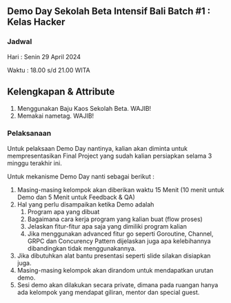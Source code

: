 ## Demo Day Sekolah Beta Intensif Bali Batch #1 : Kelas Hacker

### Jadwal

Hari    : Senin 29 April 2024

Waktu   : 18.00 s/d 21.00 WITA

## Kelengkapan & Attribute

1. Menggunakan Baju Kaos Sekolah Beta. WAJIB! 
2. Memakai nametag. WAJIB!

### Pelaksanaan

Untuk pelaksaan Demo Day nantinya, kalian akan diminta untuk mempresentasikan Final Project yang sudah kalian persiapkan selama 3 minggu terakhir ini. 

Untuk mekanisme Demo Day nanti sebagai berikut :

1. Masing-masing kelompok akan diberikan waktu 15 Menit (10 menit untuk Demo dan 5 Menit untuk Feedback & QA)
2. Hal yang perlu disampaikan ketika Demo adalah
   1. Program apa yang dibuat
   2. Bagaimana cara kerja program yang kalian buat (flow proses)
   3. Jelaskan fitur-fitur apa saja yang dimiliki program kalian
   4. Jika menggunakan advanced fitur go seperti Goroutine, Channel, GRPC dan Concurency Pattern dijelaskan juga apa kelebihannya dibandingkan tidak menggunakannya.
3. Jika dibutuhkan alat bantu presentasi seperti slide silakan disiapkan juga.
4. Masing-masing kelompok akan dirandom untuk mendapatkan urutan demo.
5. Sesi demo akan dilakukan secara private, dimana pada ruangan hanya ada kelompok yang mendapat giliran, mentor dan special guest.
